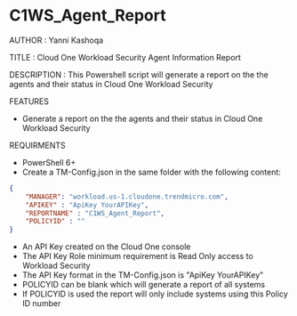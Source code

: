# C1WS_Agent_Report

AUTHOR		: Yanni Kashoqa

TITLE		: Cloud One Workload Security Agent Information Report

DESCRIPTION	: This Powershell script will generate a report on the the agents and their status in Cloud One Workload Security

FEATURES
- Generate a report on the the agents and their status in Cloud One Workload Security

REQUIRMENTS
- PowerShell 6+
- Create a TM-Config.json in the same folder with the following content:
~~~~JSON
{
    "MANAGER": "workload.us-1.cloudone.trendmicro.com",
    "APIKEY" : "ApiKey YourAPIKey",
    "REPORTNAME" : "C1WS_Agent_Report",
    "POLICYID" : ""
}
~~~~

- An API Key created on the Cloud One console
- The API Key Role minimum requirement is Read Only access to Workload Security
- The API Key format in the TM-Config.json is "ApiKey YourAPIKey"
- POLICYID can be blank which will generate a report of all systems
- If POLICYID is used the report will only include systems using this Policy ID number